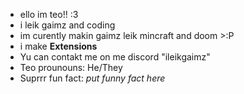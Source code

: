 -  ello im teo!! :3
-  i leik gaimz and coding
-  im curently makin gaimz leik mincraft and doom >:P
-  i make **Extensions**
-  Yu can contakt me on me discord "ileikgaimz"
-  Teo prounouns: He/They
-  Suprrr fun fact: *put funny fact here*

<!---
moolbie/moolbie is a ✨ special ✨ repository because its `README.md` (this file) appears on your GitHub profile.
You can click the Preview link to take a look at your changes.
--->

